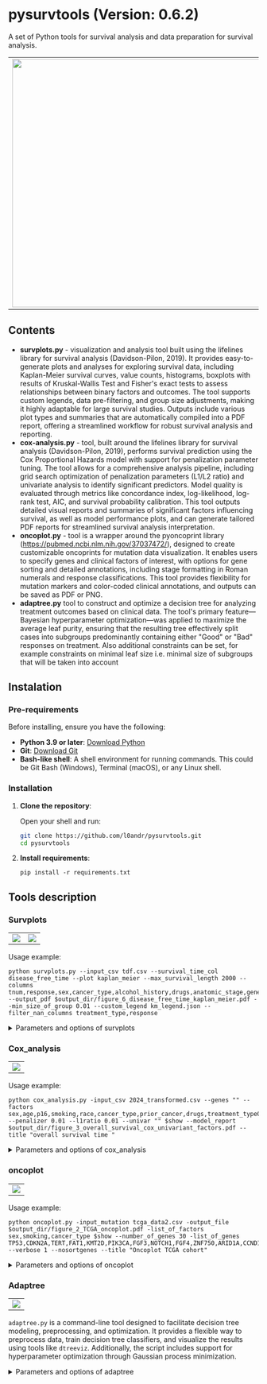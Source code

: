 # pysurvtools (Version: 0.6.2)
A set of Python tools for survival analysis and data preparation for survival analysis.
<table>
   <tr>
      <td align=center>
         <img src= "img/intro_img.png" width="500" align=center>
      </td>
   </tr>
</table>

## Contents

* <b>survplots.py</b> - visualization and analysis tool built using the lifelines library for survival analysis (Davidson-Pilon, 2019). It provides easy-to-generate plots and analyses for exploring survival data, including Kaplan-Meier survival curves, value counts, histograms, boxplots with results of Kruskal-Wallis Test and Fisher's exact tests to assess relationships between binary factors and outcomes. The tool supports custom legends, data pre-filtering, and group size adjustments, making it highly adaptable for large survival studies. Outputs include various plot types and summaries that are automatically compiled into a PDF report, offering a streamlined workflow for robust survival analysis and reporting. <br>
* <b>cox-analysis.py</b> - tool, built around the lifelines library for survival analysis (Davidson-Pilon, 2019), performs survival prediction using the Cox Proportional Hazards model with support for penalization parameter tuning. The tool allows for a comprehensive analysis pipeline, including grid search optimization of penalization parameters (L1/L2 ratio) and univariate analysis to identify significant predictors. Model quality is evaluated through metrics like concordance index, log-likelihood, log-rank test, AIC, and survival probability calibration. This tool outputs detailed visual reports and summaries of significant factors influencing survival, as well as model performance plots, and can generate tailored PDF reports for streamlined survival analysis interpretation. <br>
* <b>oncoplot.py</b> -  tool is a wrapper around the pyoncoprint library (https://pubmed.ncbi.nlm.nih.gov/37037472/), designed to create customizable oncoprints for mutation data visualization. It enables users to specify genes and clinical factors of interest, with options for gene sorting and detailed annotations, including stage formatting in Roman numerals and response classifications. This tool provides flexibility for mutation markers and color-coded clinical annotations, and outputs can be saved as PDF or PNG.  <br>
* <b>adaptree.py</b> tool to construct and optimize a decision tree for analyzing treatment outcomes based on clinical data. The tool's primary feature—Bayesian hyperparameter optimization—was applied to maximize the average leaf purity, ensuring that the resulting tree effectively split cases into subgroups predominantly containing either "Good" or "Bad" responses on treatment. Also additional constraints can be set, for example constraints on minimal leaf size i.e. minimal size of subgroups that will be taken into account <br>
## Instalation

### Pre-requirements

Before installing, ensure you have the following:

- **Python 3.9 or later**: [Download Python](https://www.python.org/downloads/)
- **Git**: [Download Git](https://git-scm.com/downloads)
- **Bash-like shell**: A shell environment for running commands. This could be Git Bash (Windows), Terminal (macOS), or any Linux shell.

### Installation

1. **Clone the repository**:

   Open your shell and run:
   ```bash
   git clone https://github.com/l0andr/pysurvtools.git
   cd pysurvtools
   ```
2. **Install requirements**:

   ```  
   pip install -r requirements.txt
   ```
## Tools description

### Survplots

<table>
   <tr>
      <td>
         <img src= "img/survplots_exmp1.png" >
      </td>
      <td>
         <img src= "img/survplots_exmp2.png" >
      </td>
   </tr>
</table>

Usage example:
```
python survplots.py --input_csv tdf.csv --survival_time_col disease_free_time --plot kaplan_meier --max_survival_length 2000 --columns tnum,response,sex,cancer_type,alcohol_history,drugs,anatomic_stage,gene_FGF4,gene_CDKN2A,gene_MYL1,gene_ARID2 --output_pdf $output_dir/figure_6_disease_free_time_kaplan_meier.pdf --min_size_of_group 0.01 --custom_legend km_legend.json --filter_nan_columns treatment_type,response

```


<details>
     <summary>Parameters and options of survplots</summary>

| Option                   | Description                                                                                                                                                                         | Type     | Default Value       |
|--------------------------|-------------------------------------------------------------------------------------------------------------------------------------------------------------------------------------|----------|---------------------|
| `--input_csv`            | Path to the input CSV file containing survival data. This file should include relevant columns, such as patient IDs, event status, and survival time.                               | `str`    | **Required**        |
| `--output_pdf`           | Path to the output PDF file where all generated figures will be saved.                                                                                                             | `str`    | **Required**        |
| `--plot`                 | Type of plot to generate. Options include: `kaplan_meier`, `pieplots`, `floathistograms`, `valuecounts`, and `fisher_exact_test`.                                                  | `str`    | `"kaplan_meier"`    |
| `--status_col`           | Column name for the event status indicator (e.g., whether an event, such as death or relapse, has occurred).                                                                       | `str`    | `"status"`          |
| `--survival_time_col`    | Column name for survival time, usually recorded in days.                                                                                                                           | `str`    | `"survival_in_days"`|
| `--patient_id_col`       | Column name for patient IDs, useful for linking observations.                                                                                                                      | `str`    | `"patient_id"`      |
| `--columns`              | One or more specific columns to include in the plot. Separate multiple columns with commas. Supports wildcard `*` at the end to include columns starting with a specific prefix. | `str`    | `""`                |
| `--min_size_of_group`    | Minimum group size for Kaplan-Meier plots, defined as a fraction of all cases. Helps exclude small groups from analysis.                                                            | `float`  | `0.07`              |
| `--max_amount_of_groups` | Maximum number of groups per factor to display. Ensures the plot remains readable by limiting the number of groups.                                                                 | `int`    | `10`                |
| `--max_survival_length`  | Maximum time interval (in days) to consider for Kaplan-Meier plots. Any survival times beyond this will be truncated to the specified length.                                      | `float`  | `1825` (5 years)    |
| `--show`                 | If set, displays plots interactively in addition to saving them to the PDF.                                                                                                        | `flag`   | `False`             |
| `--verbose`              | Verbose level for logging output, where `0` is silent and higher numbers increase the level of detail.                                                                             | `int`    | `1`                 |
| `--custom_legend`        | Path to a JSON file containing custom legends for Kaplan-Meier plot labels. The JSON format should define group labels for each column used in the plot.                           | `str`    | `None`              |
| `--filter_nan_columns`   | Comma-separated list of columns in which NaN values will be filtered out. This helps ensure that missing data in these columns does not interfere with plotting.                   | `str`    | `""`                |
| `--title`                | Title for the plot, which will appear in the output figures.                                                                                                                       | `str`    | `""`                |

#### Plot Types

SurvPlots supports a variety of plot types, each tailored for different aspects of survival data visualization:

1. **Kaplan-Meier Plot (`kaplan_meier`)**  
   Generates Kaplan-Meier survival curves for specified groups, useful for comparing survival distributions across categories or treatment groups. This plot type supports grouping by categorical variables and allows custom legends to clarify group labels.

2. **Pie Charts (`pieplots`)**  
   Creates pie charts for categorical variables, providing an intuitive visualization of the distribution across categories. This plot is helpful for understanding the proportion of different categories within the dataset.

3. **Histograms (`floathistograms`)**  
   Plots histograms for continuous (float) variables, displaying their distribution across bins. Median values are annotated in each plot to provide a summary of the central tendency.

4. **Value Counts (`valuecounts`)**  
   Produces bar plots showing the count of each unique value in the specified columns, with percentages labeled on the bars. This plot is ideal for categorical variables, offering a clear representation of the frequency distribution.

5. **Fisher’s Exact Test (`fisher_exact_test`)**  
   Conducts Fisher’s exact test on specified binary factors and outputs a scatter plot with odds ratios and p-values. Significant associations are highlighted, with p-values and odds ratios clearly labeled, aiding in the identification of potentially important relationships between factors.

6. **Kruskal-Wallis Test (`kruskal_wallis_test`)**                                                                                                                                                                                                              
   The Kruskal-Wallis test is a non-parametric method used to determine if there are statistically significant differences between three or more groups. the plot_kruskal_wallis_boxplot
function generates boxplots for comparing multiple groups based on a continuous variable. It calculates the Kruskal-Wallis H test statistic and displays the p-value on the plot. This test helps in assessing whether there are 
significant differences in the distribution of a continuous variable across different categories or groups, providing insights into potential relationships or patterns within the data.
---
</details>

### Cox_analysis

<table>
   <tr>
      <td>
         <img src= "img/cox_analysis_exmp1.png" >
      </td>
   </tr>
</table>

Usage example:
```
python cox_analysis.py -input_csv 2024_transformed.csv --genes "" --factors sex,age,p16,smoking,race,cancer_type,prior_cancer,drugs,treatment_type0,total_mutations,anatomic_stage,msi_status,tmb_level,lvi,pni,smoking_packs,pdl1_category,response_0,alcohol_history --penalizer 0.01 --l1ratio 0.01 --univar "" $show --model_report $output_dir/figure_3_overall_survival_cox_univariant_factors.pdf --title "overall survival time "
```


<details>
     <summary>Parameters and options of cox_analysis</summary>

| Option                   | Description                                                                                                                                                                       | Type     | Default Value         |
|--------------------------|-----------------------------------------------------------------------------------------------------------------------------------------------------------------------------------|----------|-----------------------|
| `-input_csv`             | Path to the input CSV file containing survival data. This file should include columns like patient IDs, event status, survival time, and relevant covariates.                     | `str`    | **Required**          |
| `--min_cases`            | Minimum number of cases required for mutation columns. Genes with fewer cases are excluded from the analysis.                                                                     | `int`    | `3`                   |
| `--genes`                | Comma-separated list of genes of interest for the analysis.                                                                                                                       | `str`    | `None`                |
| `--factors`              | Comma-separated list of additional factors of interest to be included in the model.                                                                                               | `str`    | `None`                |
| `--status_col`           | Column name representing the event status (e.g., death or relapse).                                                                                                              | `str`    | `"status"`            |
| `--survival_time_col`    | Column name representing survival time, typically recorded in days.                                                                                                              | `str`    | `"survival_in_days"`  |
| `--patient_id_col`       | Column name for patient IDs to ensure observations are properly tracked.                                                                                                          | `str`    | `"patient_id"`        |
| `--calib_t0`             | Time used for model calibration in survival probability calculations.                                                                                                             | `int`    | `1900`                |
| `--l1ratio`              | Ratio of L1 regularization in the Cox model’s penalty. If negative, a grid search is performed to optimize this value.                                                            | `float`  | `-1`                  |
| `--penalizer`            | Penalization parameter for the Cox model optimizer. If negative, a grid search is performed to find the optimal value.                                                            | `float`  | `-1`                  |
| `--opt_report`           | Path for saving the optimization report PDF, detailing results from grid search and parameter tuning.                                                                             | `str`    | `"cox_optim_report.pdf"` |
| `--model_report`         | Path for saving the model report PDF, including model summary and statistical tests.                                                                                              | `str`    | `"cox_model_report.pdf"`  |
| `--univar`               | If set, performs univariate analysis on specified factors, varying each factor in isolation.                                                                                      | `str`    | `None`                |
| `--verbose`              | Verbose level for logging output, where `0` is silent and higher numbers increase the level of detail.                                                                            | `int`    | `1`                   |
| `--show`                 | If set, displays plots interactively in addition to saving them to the PDF.                                                                                                       | `flag`   | `False`               |
| `--plot_outcome`         | If set, generates and displays plots of partial effects on the outcome.                                                                                                          | `flag`   | `False`               |
| `--filter_nan`           | If set, removes rows with NaN values across gene and factor columns.                                                                                                              | `flag`   | `False`               |
| `--filter_nan_columns`   | Comma-separated list of columns to filter out NaN values from, ensuring completeness in specific variables.                                                                      | `str`    | `""`                  |
| `--title`                | Title for the plot, which will appear in the output figures.                                                                                                                      | `str`    | `""`                  |

#### Cox-Analysis Plot Types and Outputs

The **Cox-Analysis** tool, built around the **lifelines** library for survival analysis ([Davidson-Pilon, 2019](https://doi.org/10.21105/joss.01317)), supports various plots and statistical summaries for analyzing survival data:

1. **Univariate Analysis Plot**  
   Conducts univariate Cox regression for each specified factor individually, allowing visualization of the hazard ratios and confidence intervals. This plot highlights factors with significant effects on survival, helping to identify potential predictors for further analysis.

2. **Grid Search Optimization Heatmaps**  
   When L1 ratio and penalizer values are set to `-1`, the tool performs a grid search and generates heatmaps of model performance metrics (e.g., concordance index, log-likelihood) across different parameter combinations. These plots provide insights into optimal penalization settings for the Cox model.

3. **Model Summary and Tree Plot**  
   Once the model is fit, the tool generates a forest plot of significant factors with hazard ratios and confidence intervals. This summary plot visually conveys the risk associated with each factor, aiding in the interpretation of multivariate results.
 
</details>        

### oncoplot

<table>
   <tr>
      <td>
         <img src= "img/oncoplot_exmp1.png" >
      </td>
   </tr>
</table>

Usage example:
```
python oncoplot.py -input_mutation tcga_data2.csv -output_file $output_dir/figure_2_TCGA_oncoplot.pdf -list_of_factors sex,smoking,cancer_type $show --number_of_genes 30 -list_of_genes TP53,CDKN2A,TERT,FAT1,KMT2D,PIK3CA,FGF3,NOTCH1,FGF4,ZNF750,ARID1A,CCND1,LRP1B,CDKN2B,EGFR,KMT2C,CASP8,NFE2L2,CYLD,FBXW7,FLCN,MTAP,MYL1,NOTCH3,SMAD4,SOX2,B2M,ARID2,ASXL1,CIC --verbose 1 --nosortgenes --title "Oncoplot TCGA cohort"
```
<details>
     <summary>Parameters and options of oncoplot</summary>

   ## pyoncoplot Tool Options

| Option               | Description                                                                                                                                                        | Type     | Default Value       |
|----------------------|--------------------------------------------------------------------------------------------------------------------------------------------------------------------|----------|---------------------|
| `-input_mutation`    | Path to the input file containing mutation data. This file should include columns like `patient_id` and columns for gene mutation statuses.                       | `str`    | **Required**        |
| `-output_file`       | Path to the output file where the oncoplot will be saved. Accepts `.pdf` or `.png` file formats.                                                                   | `str`    | **Required**        |
| `-list_of_factors`   | Comma-separated list of clinical or categorical factors to display as annotations above the oncoplot.                                                             | `str`    | **Required**        |
| `-list_of_genes`     | Comma-separated list of specific genes to display on the oncoplot. Only these genes will be included, if provided.                                                | `str`    | `""`                |
| `--nosortgenes`      | If set, disables sorting of genes on the plot. By default, genes are sorted by mutation frequency.                                                                | `flag`   | `False`             |
| `--show`             | If set, displays the oncoplot interactively in addition to saving it to a file.                                                                                   | `flag`   | `False`             |
| `--number_of_genes`  | Number of genes to display on the plot, selected based on mutation frequency if `-list_of_genes` is not specified.                                                | `int`    | `20`                |
| `--verbose`          | Verbose level for logging output, where `0` is silent and higher numbers increase the level of detail.                                                            | `int`    | `1`                 |
| `--title`            | Title for the oncoplot, which will appear at the top of the figure.                                                                                               | `str`    | `""`                |

## pyoncoplot Plot Features and Annotations

The **pyoncoplot** tool, based on the **pyoncoprint** library ([PubMed link](https://pubmed.ncbi.nlm.nih.gov/37037472/)), generates oncoprints for visualizing mutation data across patients and genes. It allows for customization and includes various options for annotations and formatting:

1. **Oncoplot Display of Mutation Types**  
   The oncoplot represents mutations across patients for each specified gene, with mutation types marked by distinct symbols. Genes with frequent mutations are highlighted by default. Users can also provide a specific list of genes for display, ensuring that only relevant genes are shown.

2. **Sorting and Selection of Genes**  
   Genes can be automatically sorted by mutation frequency, or users can disable sorting (`--nosortgenes`) to retain the order from the input file. Additionally, users can limit the number of genes displayed using `--number_of_genes`, helping to focus on the most impactful mutations.

3. **Clinical Annotations Above the Plot**  
   Clinical factors (e.g., stage, response) specified with `-list_of_factors` are added as annotations above the oncoplot. These annotations are color-coded based on unique values, with automatic replacement of values (e.g., stages represented as Roman numerals, response classifications) for easier interpretation.

4. **Color-Coded Legends for Annotations**  
   A color legend is automatically generated for each annotated factor, providing clarity on categories such as stages or treatment responses. The color maps are customizable and automatically adjust to fit unique values for each annotation.

5. **Output as PDF or PNG**  
   The oncoplot can be saved as a PDF (multi-page) or PNG (single image) file, making it easy to incorporate into reports or presentations. The tool also supports interactive viewing with `--show` for detailed examination.

</details>

### Adaptree


<table>
   <tr>
      <td>
         <img src= "img/deciontree_exmp.png" >
      </td>
   </tr>
</table>


`adaptree.py` is a command-line tool designed to facilitate decision tree modeling, preprocessing, and optimization. It provides a flexible way to preprocess data, train decision tree classifiers, and visualize the results using tools like `dtreeviz`. Additionally, the script includes support for hyperparameter optimization through Gaussian process minimization.

<details>
     <summary>Parameters and options of adaptree</summary>
   
#### Key Features
- **Data Preprocessing**:
  - Categorical variable renaming and one-hot encoding.
  - Automatic handling of missing values by median imputation.
  - Filtering rows based on NaN values in specified columns.
- **Model Training**:
  - Decision tree training with configurable hyperparameters like `max_depth`, `min_samples_leaf`, and `ccp_alpha`.
  - Supports loading and saving models in `.pickle` format.
- **Hyperparameter Optimization**:
  - Uses Bayesian optimization to find the best parameters for decision tree models.
- **Visualization**:
  - Creates decision tree visualizations using `plot_tree` or `dtreeviz`.

#### Usage Example
```bash
python adaptree.py -input_csv data.csv -ycolumn target_column --xcolumns feature1,feature2,feature3 --filter_nan_columns feature1 --output_model tree_model.pkl --verbose 2 --min_weight_fraction_leaf 0.02 --max_depth 10 --criteria entropy
```
| Option                     | Description                                                                                                            | Type     | Default Value       |
|----------------------------|------------------------------------------------------------------------------------------------------------------------|----------|---------------------|
| `-input_csv`               | Path to the input CSV file containing the dataset.                                                                    | `str`    | **Required**        |
| `--input_delimiter`        | Delimiter for the input file.                                                                                         | `str`    | `","`               |
| `-ycolumn`                 | Feature that should be predicted (target variable).                                                                   | `str`    | **Required**        |
| `--xcolumns`               | Comma-separated list of features to be used for splitting branches.                                                   | `str`    | `""`                |
| `--sort_columns`           | Columns for pre-sorting data before processing.                                                                       | `str`    | `""`                |
| `--unique_record`          | List of columns to identify unique records.                                                                           | `str`    | `""`                |
| `--model`                  | Path to a file containing the pre-trained model. If set, only plots will be created.                                  | `str`    | `""`                |
| `--random_seed`            | Random seed for model training.                                                                                       | `int`    | `None`              |
| `--verbose`                | Verbosity level for logging output.                                                                                   | `int`    | `2`                 |
| `--show`                   | If set, displays plots interactively.                                                                                 | `flag`   | `False`             |
| `--class_names`            | List of class names for visualization.                                                                                | `str`    | `""`                |
| `--output_model`           | File path to save the output model.                                                                                    | `str`    | `""`                |
| `--custom_legend`          | Path to a JSON file with custom legends for plots.                                                                    | `str`    | `None`              |
| `--min_weight_fraction_leaf` | Minimum weighted fraction of the sum total of weights required at a leaf node.                                       | `float`  | `None`              |
| `--min_samples_leaf`       | Minimum number of samples required at a leaf node.                                                                    | `int`    | `None`              |
| `--max_depth`              | Maximum depth of the decision tree.                                                                                   | `int`    | `None`              |
| `--ccp_alpha`              | Complexity parameter used for Minimal Cost-Complexity Pruning.                                                        | `float`  | `None`              |
| `--min_impurity_decrease`  | Minimum impurity decrease required for a node split.                                                                  | `float`  | `None`              |
| `--max_features`           | Number of features to consider for the best split.                                                                    | `int`    | `None`              |
| `--max_leaf_nodes`         | Maximum number of leaf nodes to grow in best-first fashion.                                                           | `int`    | `None`              |
| `--min_samples_split`      | Minimum number of samples required to split an internal node.                                                         | `int`    | `None`              |
| `--criteria`               | Function to measure the quality of a split (`gini` or `entropy`).                                                     | `str`    | `"gini"`            |
| `--plot_type`              | Type of plot to generate (`simple`, `simple_full`, or `dtreeviz`).                                                    | `str`    | `"simple"`          |
| `--tiff`                   | File name for the output plot in TIFF format.                                                                         | `str`    | `""`                |
| `--steps_of_optimization`  | Number of steps for hyperparameter optimization.                                                                      | `int`    | `20`                |
| `--filter_nan_columns`     | Comma-separated list of columns where NaN values will be detected and filtered.                                       | `str`    | `""`                |


#### Outputs
- Trained Model: Saved in .pickle format if specified via --output_model. <br>
- Visualizations: Decision tree visualizations, including dtreeviz for advanced graphics.<br>
- Optimization Summary: Outputs the best hyperparameters and their performance during optimization. <br>
</details>
